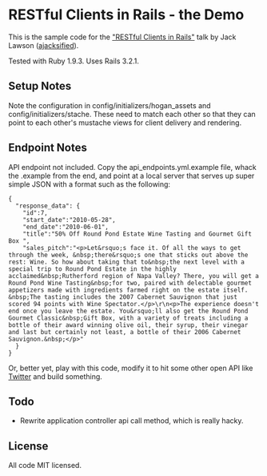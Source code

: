 RESTful Clients in Rails - the Demo
===================================

This is the sample code for the ["RESTful Clients in Rails"](http://www.meetup.com/SFRails/events/54859542/)
talk by Jack Lawson ([ajacksified](https://github.com/ajacksified)).

Tested with Ruby 1.9.3. Uses Rails 3.2.1.

Setup Notes
-----------

Note the configuration in config/initializers/hogan\_assets and
config/initializers/stache. These need to match each other so that they can
point to each other's mustache views for client delivery and rendering.

Endpoint Notes
--------------

API endpoint not included. Copy the api\_endpoints.yml.example file, whack the
.example from the end, and point at a local server that serves up super simple
JSON with a format such as the following:

    {
      "response_data": {
        "id":7,
        "start_date":"2010-05-28",
        "end_date":"2010-06-01",
        "title":"50% Off Round Pond Estate Wine Tasting and Gourmet Gift Box ",
        "sales_pitch":"<p>Let&rsquo;s face it. Of all the ways to get through the week, &nbsp;there&rsquo;s one that sticks out above the rest: Wine. So how about taking that to&nbsp;the next level with a special trip to Round Pond Estate in the highly acclaimed&nbsp;Rutherford region of Napa Valley? There, you will get a Round Pond Wine Tasting&nbsp;for two, paired with delectable gourmet appetizers made with ingredients farmed right on the estate itself. &nbsp;The tasting includes the 2007 Cabernet Sauvignon that just scored 94 points with Wine Spectator.</p>\r\n<p>The experience doesn't end once you leave the estate. You&rsquo;ll also get the Round Pond Gourmet Classic&nbsp;Gift Box, with a variety of treats including a bottle of their award winning olive oil, their syrup, their vinegar and last but certainly not least, a bottle of their 2006 Cabernet Sauvignon.&nbsp;</p>"
      }
    }

Or, better yet, play with this code, modify it to hit some other open API like
[Twitter](https://dev.twitter.com/docs/api/1/get/search) and build something.

Todo
----

* Rewrite application controller api call method, which is really hacky.

License
-------

All code MIT licensed.
